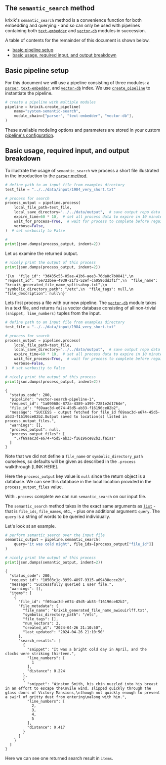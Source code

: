## The `semantic_search` method

krixik's `semantic_search` method is a convenience function for both embedding and querying - and so can only be used with pipelines containing both [`text-embedder`](modules/text-embedder.md) and [`vector-db`](modules/vector-db.md) modules in succession.

A table of contents for the remainder of this document is shown below.

- [basic pipeline setup](#basic-pipeline-setup)
- [basic usage, required input, and output breakdown](#basic-usage,-required-input,-and-output-breakdown)

## Basic pipeline setup

For this document we will use a pipeline consisting of three modules: a [`parser`](modules/parser.md), [`text-embedder`](modules/text-embedder.md), and [`vector-db`](modules/vector-db.md) index.  We use [`create_pipeline`](system/create_save_load.md) to instantiate the pipeline.


```python
# create a pipeline with multiple modules
pipeline = krixik.create_pipeline(
    name="system-semantic-search",
    module_chain=["parser", "text-embedder", "vector-db"],
)
```

These available modeling options and parameters are stored in your custom [pipeline's configuration](system/create_save_load.md).

## Basic usage, required input, and output breakdown

To illustrate the usage of `semantic_search` we process a short file illustrated in the introduction to the [`parser` method](modules/parser.md).


```python
# define path to an input file from examples directory
test_file = "../../data/input/1984_very_short.txt"

# process for search
process_output = pipeline.process(
    local_file_path=test_file,
    local_save_directory="../../data/output",  # save output repo data output subdir
    expire_time=60 * 10,  # set all process data to expire in 10 minutes
    wait_for_process=True,  # wait for process to complete before regaining ide
    verbose=False,
)  # set verbosity to False

#
print(json.dumps(process_output, indent=2))
```

Let us examine the returned output.


```python
# nicely print the output of this process
print(json.dumps(process_output, indent=2))
```


    '{\n  "file_id": "3d435c55-05ae-41b6-aee3-76da8c7b0841",\n  "request_id": "5e723bee-4939-21f1-52ef-ca0596dd3f1f",\n  "file_name": "krixik_generated_file_name_vplttsahnp.txt",\n  "symbolic_directory_path": "/etc",\n  "file_tags": null,\n  "file_description": null\n}'


Lets first process a file with our new pipeline.  The [`vector-db`](modules/vector-db.md) module takes in a text file, and returns `faiss` vector database consisting of all non-trivial `(snippet, line_numbers)` tuples from the input.


```python
# define path to an input file from examples directory
test_file = "../../data/input/1984_very_short.txt"

# process for search
process_output = pipeline.process(
    local_file_path=test_file,
    local_save_directory="../../data/output",  # save output repo data output subdir
    expire_time=60 * 10,  # set all process data to expire in 10 minutes
    wait_for_process=True,  # wait for process to complete before regaining ide
    verbose=False,
)  # set verbosity to False

# nicely print the output of this process
print(json.dumps(process_output, indent=2))
```

    {
      "status_code": 200,
      "pipeline": "vector-search-pipeline-1",
      "request_id": "1a09068c-872a-4389-a399-7281e2d1764e",
      "file_id": "f69aac3d-e674-45d5-ab33-f16196ce82b2",
      "message": "SUCCESS - output fetched for file_id f69aac3d-e674-45d5-ab33-f16196ce82b2.Output saved to location(s) listed in process_output_files.",
      "warnings": [],
      "process_output": null,
      "process_output_files": [
        "./f69aac3d-e674-45d5-ab33-f16196ce82b2.faiss"
      ]
    }


Note that we did not define a `file_name` or `symbolic_directory_path` ourselves, so defaults will be given as described in the `.process` walkthrough [LINK HERE].

Here the `process_output` key value is `null` since the return object is a database.  We can see this database in the local location provided in the `process_output_files` value.

With `.process` complete we can run `semantic_search` on our input file. 

The `semantic_search` method takes in the exact same arguments as [`list`](system/list.md) - that is `file_ids`, `file_names`, etc., - plus one additional argument: `query`.  The `query` is a string of words to be queried individually.

Let's look at an example.


```python
# perform semantic_search over the input file
semantic_output = pipeline.semantic_search(
    query="it was cold night", file_ids=[process_output["file_id"]]
)

# nicely print the output of this process
print(json.dumps(semantic_output, indent=2))
```

    {
      "status_code": 200,
      "request_id": "10503c1c-3959-4897-9315-a69438ecce2b",
      "message": "Successfully queried 1 user file.",
      "warnings": [],
      "items": [
        {
          "file_id": "f69aac3d-e674-45d5-ab33-f16196ce82b2",
          "file_metadata": {
            "file_name": "krixik_generated_file_name_awiouirlff.txt",
            "symbolic_directory_path": "/etc",
            "file_tags": [],
            "num_vectors": 2,
            "created_at": "2024-04-26 21:10:50",
            "last_updated": "2024-04-26 21:10:50"
          },
          "search_results": [
            {
              "snippet": "It was a bright cold day in April, and the clocks were striking thirteen.",
              "line_numbers": [
                1
              ],
              "distance": 0.224
            },
            {
              "snippet": "Winston Smith, his chin nuzzled into his breast in an effort to escape the\nvile wind, slipped quickly through the glass doors of Victory Mansions,\nthough not quickly enough to prevent a swirl of gritty dust from entering\nalong with him.",
              "line_numbers": [
                2,
                3,
                4,
                5
              ],
              "distance": 0.417
            }
          ]
        }
      ]
    }


Here we can see one returned search result in `items`.
